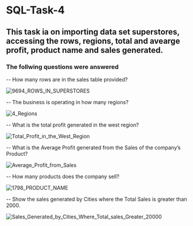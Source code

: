 # SQL-Task-4

## This task ia on importing data set superstores, accessing the rows, regions, total and avearge profit, product name and sales generated.

### The follwing questions were answered

-- How many rows are in the sales table provided?

![9694_ROWS_IN_SUPERSTORES](https://github.com/Chi2166/SQL-Task-4/assets/144334275/0fff6905-a75c-47bb-93f3-841d96605293)

-- The business is operating in how many regions?
  
![4_Regions](https://github.com/Chi2166/SQL-Task-4/assets/144334275/cbcea962-01a5-4a8d-9c34-6456f7c76c1b)

-- What is the total profit generated in the west region?

![Total_Profit_in_the_West_Region](https://github.com/Chi2166/SQL-Task-4/assets/144334275/d659cf34-563f-4e3d-a9b3-9020edc7da7f)

-- What is the Average Profit generated from the Sales of the company’s Product?
  
![Average_Profit_from_Sales](https://github.com/Chi2166/SQL-Task-4/assets/144334275/0aaa3229-dd5d-44f2-982d-a4b785206323)

-- How many products does the company sell?

![1798_PRODUCT_NAME](https://github.com/Chi2166/SQL-Task-4/assets/144334275/2c406db7-051c-4abd-bb8a-c45005ed5dfb) 

-- Show the sales generated by Cities where the Total Sales is greater than 2000.

![Sales_Generated_by_Cities_Where_Total_sales_Greater_20000](https://github.com/Chi2166/SQL-Task-4/assets/144334275/788d22de-3f91-4371-b687-930a497a6a09)

